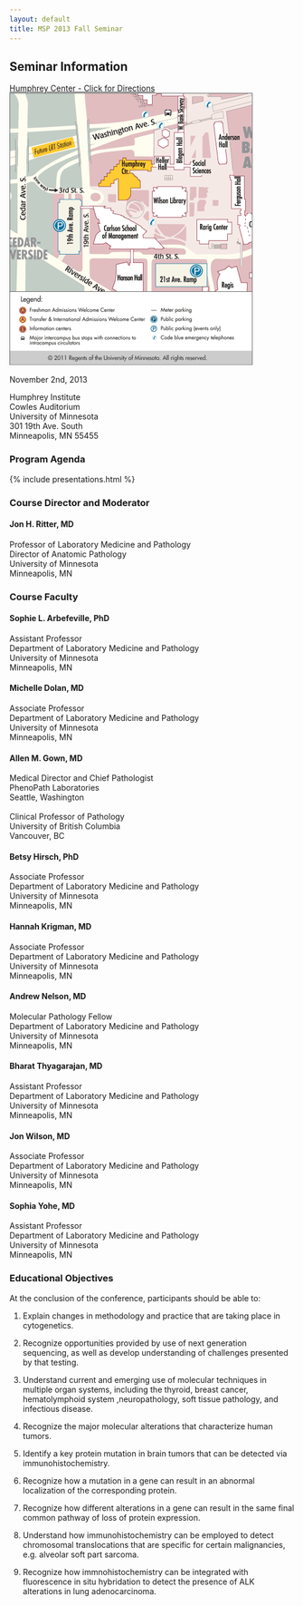```yaml
---
layout: default
title: MSP 2013 Fall Seminar
---
```


## Seminar Information

<span class="pull-right" style="text-align: center;"><a href="http://maps.google.com/maps?f=q&source=s_q&hl=en&geocode=&q=301+19th+Avenue+S,+Minneapolis,+MN+55455&sll=44.973133,-93.245868&sspn=0.007711,0.019248&ie=UTF8&hq=&hnear=301+19th+Ave+S,+Minneapolis,+Hennepin,+Minnesota+55455&ll=44.971645,-93.245709&spn=0.007712,0.019248&z=16" target="_blank">Humphrey Center - Click for Directions<br/>![Humphrey Institute](images/humphrey.gif "Humphrey Center (click for directions)")</a></span>

November 2nd, 2013

Humphrey Institute<br/>
Cowles Auditorium<br/>
University of Minnesota<br/>
301 19th Ave. South<br/>
Minneapolis, MN 55455

### Program Agenda

{% include presentations.html %}

### Course Director and Moderator

<h4>Jon H. Ritter, MD</h4>
Professor of Laboratory Medicine and Pathology<br/>
Director of Anatomic Pathology<br/>
University of Minnesota<br/>
Minneapolis, MN

### Course Faculty

<div class="row">
<div class="col-md-4">
<h4>Sophie L. Arbefeville, PhD</h4>
Assistant Professor<br/>
Department of Laboratory Medicine and Pathology<br/>
University of Minnesota<br/>
Minneapolis, MN 
</div>

<div class="col-md-4">
<h4>Michelle Dolan, MD</h4>
Associate Professor<br/>
Department of Laboratory Medicine and Pathology<br/>
University of Minnesota<br/>
Minneapolis, MN
</div>

<div class="col-md-4">
<h4>Allen M. Gown, MD</h4>
Medical Director and Chief Pathologist<br/>
PhenoPath Laboratories<br/>
Seattle, Washington<br/><br/>
Clinical Professor of Pathology<br/>
University of British Columbia<br/>
Vancouver, BC 
</div>
</div>

<div class="row">
<div class="col-md-4">
<h4>Betsy Hirsch, PhD</h4>
Associate Professor<br/>
Department of Laboratory Medicine and Pathology<br/>
University of Minnesota<br/>
Minneapolis, MN 
</div>

<div class="col-md-4">
<h4>Hannah Krigman, MD</h4>
Associate Professor<br/>
Department of Laboratory Medicine and Pathology<br/>
University of Minnesota<br/>
Minneapolis, MN
</div>

<div class="col-md-4">
<h4>Andrew Nelson, MD</h4>
Molecular Pathology Fellow<br/>
Department of Laboratory Medicine and Pathology<br/>
University of Minnesota<br/>
Minneapolis, MN
</div>
</div>

<div class="row">
<div class="col-md-4">
<h4>Bharat Thyagarajan, MD</h4>
Assistant Professor<br/>
Department of Laboratory Medicine and Pathology<br/>
University of Minnesota<br/>
Minneapolis, MN
</div>

<div class="col-md-4">
<h4>Jon Wilson, MD</h4>
Associate Professor<br/>
Department of Laboratory Medicine and Pathology<br/>
University of Minnesota<br/>
Minneapolis, MN
</div>

<div class="col-md-4">
<h4>Sophia Yohe, MD</h4>
Assistant Professor<br/>
Department of Laboratory Medicine and Pathology<br/>
University of Minnesota<br/>
Minneapolis, MN
</div>
</div>

### Educational Objectives
At the conclusion of the conference, participants should be able to:

1. Explain changes in methodology and practice that are taking place in cytogenetics. 

2. Recognize opportunities provided by use of next generation sequencing, as well as develop understanding of challenges presented by that testing.

3. Understand current and emerging use of molecular techniques in multiple organ systems, including the thyroid, breast cancer, hematolymphoid system ,neuropathology, soft tissue pathology, 
and infectious disease. 

4. Recognize the major molecular alterations that characterize human tumors.

5. Identify a key protein mutation in brain tumors that can be detected via immunohistochemistry.

6. Recognize how a mutation in a gene can result in an abnormal localization of the corresponding protein. 

7. Recognize how different alterations in a gene can result in the same final common pathway of loss of protein expression. 

8. Understand how immunohistochemistry can be employed to detect chromosomal translocations that are specific for certain malignancies, e.g. alveolar soft part sarcoma.

9. Recognize how immnohistochemistry can be integrated with fluorescence in situ hybridation to detect the presence of ALK alterations in lung adenocarcinoma.